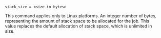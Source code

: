    stack_size = <size in bytes>

This command applies only to Linux platforms. An integer number of
bytes, representing the amount of stack space to be allocated for the
job. This value replaces the default allocation of stack space, which is
unlimited in size.
